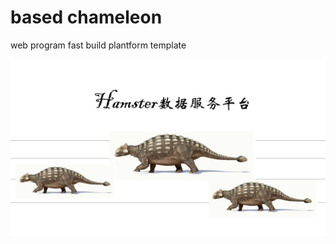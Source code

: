 # based chameleon
web program fast build plantform template


![avatar](https://raw.githubusercontent.com/hongframework/wiki-images/master/hamster/hamster%E6%95%B0%E6%8D%AE%E6%9C%8D%E5%8A%A1%E5%B9%B3%E5%8F%B0/%E5%B9%BB%E7%81%AF%E7%89%871.JPG)
